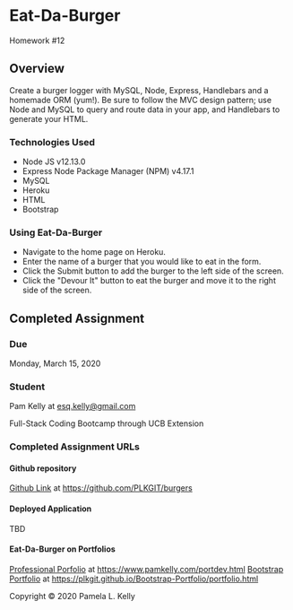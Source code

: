# Eat-Da-Burger
Homework #12

## Overview
 Create a burger logger with MySQL, Node, Express, Handlebars and a homemade ORM (yum!). Be sure to follow the MVC design pattern; use Node and MySQL to query and route data in your app, and Handlebars to generate your HTML.

### Technologies Used
  * Node JS v12.13.0
  * Express Node Package Manager (NPM) v4.17.1
  * MySQL
  * Heroku
  * HTML
  * Bootstrap

### Using Eat-Da-Burger
  * Navigate to the home page on Heroku.
  * Enter the name of a burger that you would like to eat in the form.
  * Click the Submit button to add the burger to the left side of the screen.
  * Click the "Devour It" button to eat the burger and move it to the right side of the screen.

## Completed Assignment

### Due
Monday, March 15, 2020

### Student
Pam Kelly at [esq.kelly@gmail.com](mailto:esq.kelly@gmail.com)

Full-Stack Coding Bootcamp through UCB Extension

### Completed Assignment URLs
#### Github repository
[Github Link](https://github.com/PLKGIT/burgers) at https://github.com/PLKGIT/burgers
#### Deployed Application
TBD
#### Eat-Da-Burger on Portfolios
[Professional Porfolio](https://www.pamkelly.com/portdev.html) at https://www.pamkelly.com/portdev.html
[Bootstrap Portfolio](https://plkgit.github.io/Bootstrap-Portfolio/portfolio.html) at https://plkgit.github.io/Bootstrap-Portfolio/portfolio.html


Copyright &copy; 2020 Pamela L. Kelly